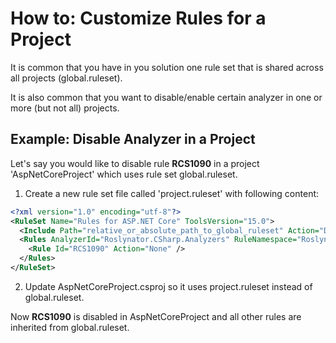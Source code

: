 ﻿# How to: Customize Rules for a Project

It is common that you have in you solution one rule set that is shared across all projects (global.ruleset).

It is also common that you want to disable/enable certain analyzer in one or more (but not all) projects.

## Example: Disable Analyzer in a Project

Let's say you would like to disable rule **RCS1090** in a project 'AspNetCoreProject' which uses rule set global.ruleset.

1) Create a new rule set file called 'project.ruleset' with following content:

```xml
<?xml version="1.0" encoding="utf-8"?>
<RuleSet Name="Rules for ASP.NET Core" ToolsVersion="15.0">
  <Include Path="relative_or_absolute_path_to_global_ruleset" Action="Default" />
  <Rules AnalyzerId="Roslynator.CSharp.Analyzers" RuleNamespace="Roslynator.CSharp.Analyzers">
    <Rule Id="RCS1090" Action="None" />
  </Rules>
</RuleSet>
```

2) Update AspNetCoreProject.csproj so it uses project.ruleset instead of global.ruleset.

Now **RCS1090** is disabled in AspNetCoreProject and all other rules are inherited from global.ruleset.
